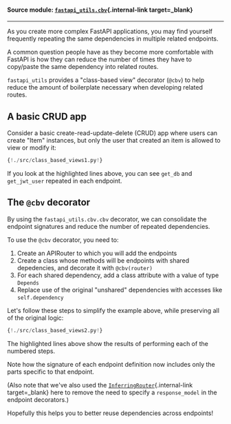 #### Source module: [`fastapi_utils.cbv`](https://github.com/dmontagu/fastapi-utils/blob/master/fastapi_utils/cbv.py){.internal-link target=_blank}

---

As you create more complex FastAPI applications, you may find yourself
frequently repeating the same dependencies in multiple related endpoints.

A common question people have as they become more comfortable with FastAPI
is how they can reduce the number of times they have to copy/paste the same dependency
into related routes.

`fastapi_utils` provides a "class-based view" decorator (`@cbv`) to help reduce the amount of boilerplate
necessary when developing related routes.

## A basic CRUD app

Consider a basic create-read-update-delete (CRUD) app where users can create "Item" instances,
but only the user that created an item is allowed to view or modify it:

```python hl_lines="61 62 74 75 85 86 100 101"
{!./src/class_based_views1.py!}
```

If you look at the highlighted lines above, you can see `get_db`
and `get_jwt_user` repeated in each endpoint.


## The `@cbv` decorator

By using the `fastapi_utils.cbv.cbv` decorator, we can consolidate the
endpoint signatures and reduce the number of repeated dependencies.

To use the `@cbv` decorator, you need to:

1. Create an APIRouter to which you will add the endpoints
2. Create a class whose methods will be endpoints with shared depedencies, and decorate it with `@cbv(router)`
3. For each shared dependency, add a class attribute with a value of type `Depends`
4. Replace use of the original "unshared" dependencies with accesses like `self.dependency` 

Let's follow these steps to simplify the example above, while preserving all of the original logic:

```python hl_lines="11 58 61 63 64 65 69 70 71"
{!./src/class_based_views2.py!}
```

The highlighted lines above show the results of performing each of the numbered steps.

Note how the signature of each endpoint definition now includes only the parts specific
to that endpoint. 

(Also note that we've also used the [`InferringRouter`](inferring-router.md){.internal-link target=_blank}
here to remove the need to specify a `response_model` in the endpoint decorators.)

Hopefully this helps you to better reuse dependencies across endpoints!
